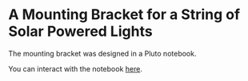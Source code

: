 # A Mounting Bracket for a String of Solar Powered Lights

The mounting bracket was designed in a Pluto notebook.

You can interact with the notebook
[here](https://binder.plutojl.org/v0.14.7/open?url=https%253A%252F%252Fraw.githubusercontent.com%252FMarkNahabedian%252FDesignWithSVG%252Fmaster%252Fsolar_lights_bracket%252Fbracket.jl).

